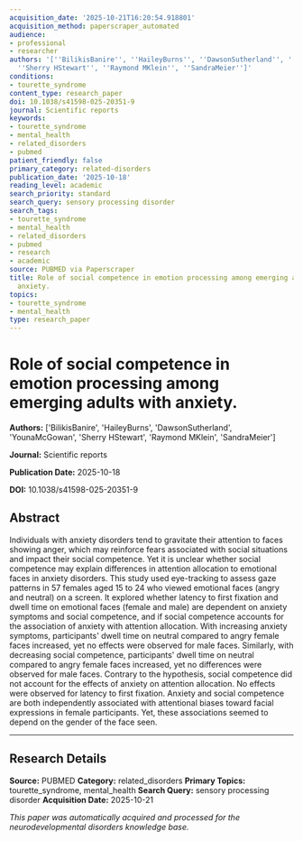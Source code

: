 ```yaml
---
acquisition_date: '2025-10-21T16:20:54.918801'
acquisition_method: paperscraper_automated
audience:
- professional
- researcher
authors: '[''BilikisBanire'', ''HaileyBurns'', ''DawsonSutherland'', ''YounaMcGowan'',
  ''Sherry HStewart'', ''Raymond MKlein'', ''SandraMeier'']'
conditions:
- tourette_syndrome
content_type: research_paper
doi: 10.1038/s41598-025-20351-9
journal: Scientific reports
keywords:
- tourette_syndrome
- mental_health
- related_disorders
- pubmed
patient_friendly: false
primary_category: related-disorders
publication_date: '2025-10-18'
reading_level: academic
search_priority: standard
search_query: sensory processing disorder
search_tags:
- tourette_syndrome
- mental_health
- related_disorders
- pubmed
- research
- academic
source: PUBMED via Paperscraper
title: Role of social competence in emotion processing among emerging adults with
  anxiety.
topics:
- tourette_syndrome
- mental_health
type: research_paper
---
```


# Role of social competence in emotion processing among emerging adults with anxiety.

**Authors:** ['BilikisBanire', 'HaileyBurns', 'DawsonSutherland', 'YounaMcGowan', 'Sherry HStewart', 'Raymond MKlein', 'SandraMeier']

**Journal:** Scientific reports

**Publication Date:** 2025-10-18

**DOI:** 10.1038/s41598-025-20351-9

## Abstract

Individuals with anxiety disorders tend to gravitate their attention to faces showing anger, which may reinforce fears associated with social situations and impact their social competence. Yet it is unclear whether social competence may explain differences in attention allocation to emotional faces in anxiety disorders. This study used eye-tracking to assess gaze patterns in 57 females aged 15 to 24 who viewed emotional faces (angry and neutral) on a screen. It explored whether latency to first fixation and dwell time on emotional faces (female and male) are dependent on anxiety symptoms and social competence, and if social competence accounts for the association of anxiety with attention allocation. With increasing anxiety symptoms, participants' dwell time on neutral compared to angry female faces increased, yet no effects were observed for male faces. Similarly, with decreasing social competence, participants' dwell time on neutral compared to angry female faces increased, yet no differences were observed for male faces. Contrary to the hypothesis, social competence did not account for the effects of anxiety on attention allocation. No effects were observed for latency to first fixation. Anxiety and social competence are both independently associated with attentional biases toward facial expressions in female participants. Yet, these associations seemed to depend on the gender of the face seen.

---

## Research Details

**Source:** PUBMED
**Category:** related_disorders
**Primary Topics:** tourette_syndrome, mental_health
**Search Query:** sensory processing disorder
**Acquisition Date:** 2025-10-21

*This paper was automatically acquired and processed for the neurodevelopmental disorders knowledge base.*
